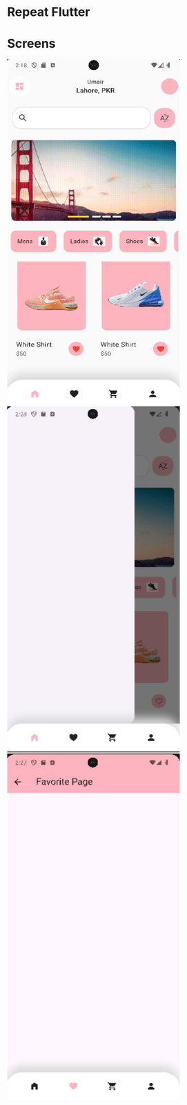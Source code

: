 # Repeat Flutter

# Screens 
<img src="assets/screens/img.png" alt="Home Screen" width="400" height="800" />
<img src="assets/screens/img_1.png" alt="Favorite Screen" width="400" height="800" />
<img src="assets/screens/img_2.png" alt="Drawer" width="400" height="800" />